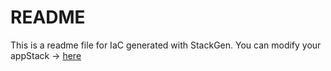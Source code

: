 # README
This is a readme file for IaC generated with StackGen.
You can modify your appStack -> [here](http://main.dev.stackgen.com/appstacks/e498e979-8dda-4d2a-a80d-f81290d109f9)
